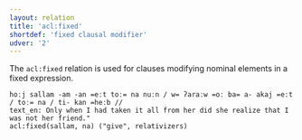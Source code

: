 ```yaml
---
layout: relation
title: 'acl:fixed'
shortdef: 'fixed clausal modifier'
udver: '2'
---
```


The `acl:fixed` relation is used for clauses modifying nominal elements in a fixed expression.

~~~ sdparse
hoːj sallam -am -an =eːt toː= na nuːn / w= ʔaraːw =oː ba= a- akaj =eːt / toː= na / ti- kan =heːb //
text_en: Only when I had taken it all from her did she realize that I was not her friend."
acl:fixed(sallam, na) ("give", relativizers)
~~~
<!-- Interlanguage links updated So kvě 14 19:02:48 CEST 2022 -->
